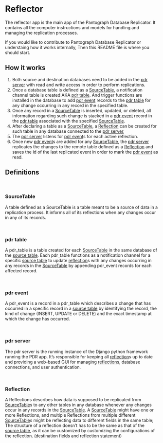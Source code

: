 # Reflector

The reflector app is the main app of the Pantograph Database Replicator.
 It contains all the computer instructions and models for handling 
 and managing the replication processes.

If you would like to contribute to Pantograph Database Replicator or 
understaing how it works internally, Then this README file is where you should start.


## How it works

1. Both source and destination databases need to be added in the [pdr server](#pdr-server) with read and write access in order to perform replications.
2. Once a database table is defined as a [SourceTable](#SourceTable), a notification channel table is created AKA [pdr table](#pdr-table). And trigger functions are installed in the database to add [pdr event](#pdr-event) records to the [pdr table](#pdr-table) for any change occurring in any record in the specified table.
3. Once any record in a [SourceTable](#SourceTable) is inserted, updated, or deleted, all information regarding such change is stacked in a [pdr event](#pdr-event) record in the [pdr table](#pdr-table) associated with the specified [SourceTable](#SourceTable).
4. After declaring a table as a [SourceTable](#SourceTable), a [Reflection](#Reflection) can be created for such table in any database connected to the [pdr server](#pdr-server), 
5. The [pdr server](#pdr-server) listens for [pdr event](#pdr-event)s for each active reflection. 
6. Once new [pdr event](#pdr-event)s are added for any [SourceTable](#SourceTable), the [pdr server](#pdr-server) replicates the changes to the remote table defined as a [Reflection](#Reflection) and saves the id of the last replicated event in order to mark the [pdr event](#pdr-event) as read.

## Definitions

<br />

### SourceTable

A table defined as a SourceTable is a table meant to be a source of data in a replication process. It informs all of its reflections when any changes occur in any of its records.

<br />

### pdr table

A pdr_table is a table created for each [SourceTable](#SourceTable) in the same database of the [source table](#SourceTable). Each pdr_table functions as a notification channel for a specific [source table](#SourceTable) to update [reflection](#Reflection)s with any changes occurring in any records in the [SourceTable](#SourceTable) by appending pdr_event records for each affected record.

<br />

### pdr event

A pdr_event is a record in a pdr_table which describes a change that has occurred in a specific record in a [source table](#SourceTable) by identifying the record, the kind of change (INSERT, UPDATE or DELETE) and the exact timestamp at which the change has occurred.

<br />

### pdr server

The pdr server is the running instance of the Django python framework running the PDR app. It’s responsible for keeping all [reflection](#Reflection)s up to date and providing a web-based GUI for managing [reflection](#Reflection)s, database connections, and user authentication.

<br />

### Reflection

A Reflections describes how data is supposed to be replicated from [SourceTable](#SourceTable)s to any other tables in any database whenever any changes occur in any records in the [SourceTable](#SourceTable). A [SourceTable](#SourceTable) might have one or more Reflections, and multiple Reflections from multiple different [SourceTable](#SourceTable)s might be reflecting data to different fields in the same table; The structure of a reflection doesn’t has to be the same as that of the [source table](#SourceTable), as it can be customized by customizing the configurations of the reflection. (destination fields and reflection statement)
